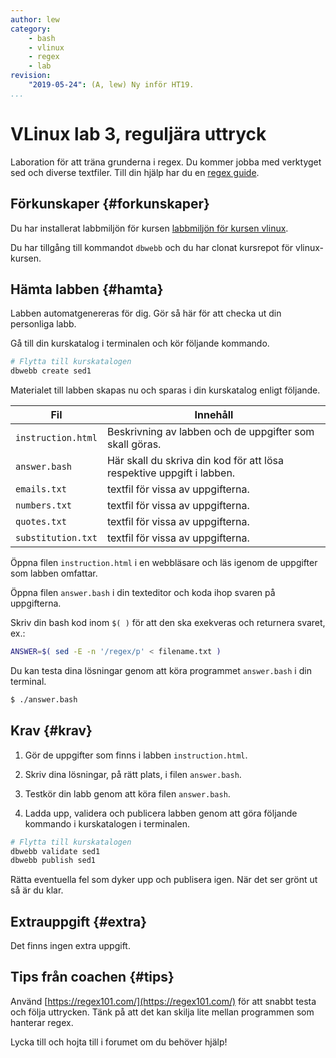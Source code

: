 ```yaml
---
author: lew
category:
    - bash
    - vlinux
    - regex
    - lab
revision:
    "2019-05-24": (A, lew) Ny inför HT19.
...
```

VLinux lab 3, reguljära uttryck
==================================

Laboration för att träna grunderna i regex. Du kommer jobba med verktyget sed och diverse textfiler. Till din hjälp har du en [regex guide](guide/kom-igang-med-regex/intro).

<!--more-->



Förkunskaper {#forkunskaper}
-----------------------

Du har installerat labbmiljön för kursen [labbmiljön för kursen vlinux](kurser/vlinux-v1/labbmiljo).

Du har tillgång till kommandot `dbwebb` och du har clonat kursrepot för vlinux-kursen.



Hämta labben {#hamta}
-----------------------

Labben automatgenereras för dig. Gör så här för att checka ut din personliga labb.

Gå till din kurskatalog i terminalen och kör följande kommando.

```bash
# Flytta till kurskatalogen
dbwebb create sed1
```

Materialet till labben skapas nu och sparas i din kurskatalog enligt följande.

| Fil                | Innehåll                                                              |
|--------------------|-----------------------------------------------------------------------|
| `instruction.html` | Beskrivning av labben och de uppgifter som skall göras.               |
| `answer.bash`      | Här skall du skriva din kod för att lösa respektive uppgift i labben. |
| `emails.txt`          | textfil för vissa av uppgifterna.                              |
| `numbers.txt`          | textfil för vissa av uppgifterna.                              |
| `quotes.txt`          | textfil för vissa av uppgifterna.                              |
| `substitution.txt`          | textfil för vissa av uppgifterna.                              |


Öppna filen `instruction.html` i en webbläsare och läs igenom de uppgifter som labben omfattar.

Öppna filen `answer.bash` i din texteditor och koda ihop svaren på uppgifterna.

Skriv din bash kod inom `$( )` för att den ska exekveras och returnera svaret, ex.:

```bash
ANSWER=$( sed -E -n '/regex/p' < filename.txt )
```

Du kan testa dina lösningar genom att köra programmet `answer.bash` i din terminal.

```bash
$ ./answer.bash
```



Krav {#krav}
-----------------------

1. Gör de uppgifter som finns i labben `instruction.html`.

2. Skriv dina lösningar, på rätt plats, i filen `answer.bash`.

3. Testkör din labb genom att köra filen `answer.bash`.

4. Ladda upp, validera och publicera labben genom att göra följande kommando i kurskatalogen i terminalen.

```bash
# Flytta till kurskatalogen
dbwebb validate sed1
dbwebb publish sed1
```

Rätta eventuella fel som dyker upp och publisera igen. När det ser grönt ut så är du klar.



Extrauppgift {#extra}
-----------------------

Det finns ingen extra uppgift.



Tips från coachen {#tips}
-----------------------

Använd [https://regex101.com/](https://regex101.com/) för att snabbt testa och följa uttrycken. Tänk på att det kan skilja lite mellan programmen som hanterar regex.



Lycka till och hojta till i forumet om du behöver hjälp!
